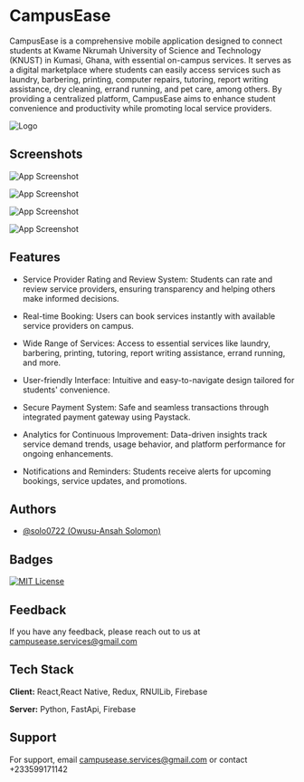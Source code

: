 
# CampusEase

CampusEase is a comprehensive mobile application designed to connect students at Kwame Nkrumah University of Science and Technology (KNUST) in Kumasi, Ghana, with essential on-campus services. It serves as a digital marketplace where students can easily access services such as laundry, barbering, printing, computer repairs, tutoring, report writing assistance, dry cleaning, errand running, and pet care, among others. By providing a centralized platform, CampusEase aims to enhance student convenience and productivity while promoting local service providers.


![Logo](https://ik.imagekit.io/5kwcgtj3iv/campusEase%20Screenshots/logo192.png?updatedAt=1725959522553)


## Screenshots

![App Screenshot](https://ik.imagekit.io/5kwcgtj3iv/campusEase%20Screenshots/Screenshot_20240722_163925_Expo%20Go.png?updatedAt=1725959041509)

![App Screenshot](https://ik.imagekit.io/5kwcgtj3iv/campusEase%20Screenshots/Screenshot_20240722_164459_Expo%20Go.png?updatedAt=1725959044550)

![App Screenshot](https://ik.imagekit.io/5kwcgtj3iv/campusEase%20Screenshots/Screenshot_20240722_164008_Expo%20Go.png?updatedAt=1725959043368)

![App Screenshot](https://ik.imagekit.io/5kwcgtj3iv/campusEase%20Screenshots/Screenshot_20240722_164125_Expo%20Go.png?updatedAt=1725959043349)




## Features

- Service Provider Rating and Review System: Students can rate and review service providers, ensuring transparency and helping others make informed decisions.

- Real-time Booking: Users can book services instantly with available service providers on campus.

- Wide Range of Services: Access to essential services like laundry, barbering, printing, tutoring, report writing assistance, errand running, and more.

- User-friendly Interface: Intuitive and easy-to-navigate design tailored for students' convenience.

- Secure Payment System: Safe and seamless transactions through integrated payment gateway using Paystack.

- Analytics for Continuous Improvement: Data-driven insights track service demand trends, usage behavior, and platform performance for ongoing enhancements.

- Notifications and Reminders: Students receive alerts for upcoming bookings, service updates, and promotions.


## Authors

- [@solo0722 (Owusu-Ansah Solomon)](https://www.github.com/solo0722)


## Badges

[![MIT License](https://img.shields.io/badge/License-MIT-green.svg)](https://choosealicense.com/licenses/mit/)


## Feedback

If you have any feedback, please reach out to us at campusease.services@gmail.com


## Tech Stack

**Client:** React,React Native, Redux, RNUILib, Firebase

**Server:** Python, FastApi, Firebase


## Support

For support, email campusease.services@gmail.com or contact +233599171142


